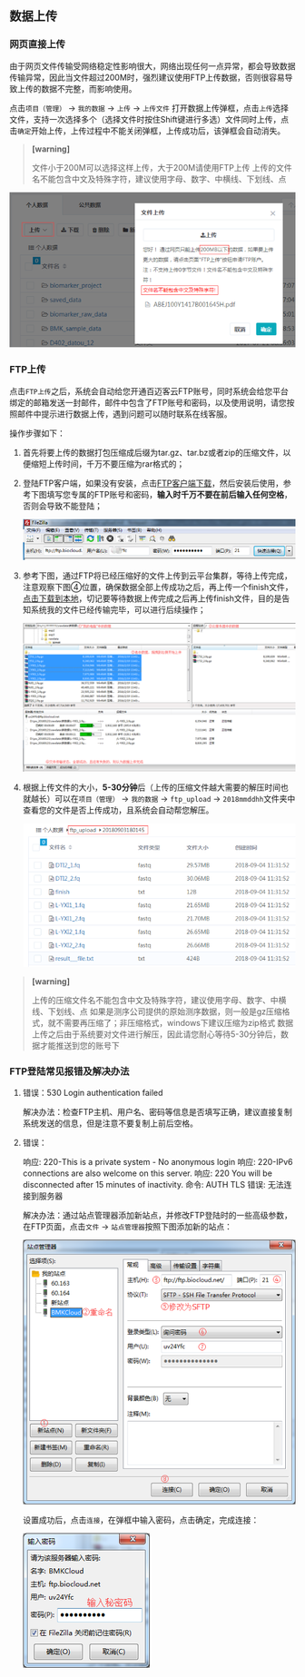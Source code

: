 ## 数据上传

### 网页直接上传

由于网页文件传输受网络稳定性影响很大，网络出现任何一点异常，都会导致数据传输异常，因此当文件超过200M时，强烈建议使用FTP上传数据，否则很容易导致上传的数据不完整，而影响使用。

点击`项目（管理）` -> `我的数据` -> `上传` -> `上传文件` 打开数据上传弹框，点击`上传`选择文件，支持一次选择多个（选择文件时按住Shift键进行多选）文件同时上传，点击`确定`开始上传，上传过程中不能关闭弹框，上传成功后，该弹框会自动消失。

> **[warning]**
>
> 文件小于200M可以选择这样上传，大于200M请使用FTP上传
> 上传的文件名不能包含中文及特殊字符，建议使用字母、数字、中横线、下划线、点

![upload](img/upload.png)

### FTP上传

点击`FTP上传`之后，系统会自动给您开通百迈客云FTP账号，同时系统会给您平台绑定的邮箱发送一封邮件，邮件中包含了FTP账号和密码，以及使用说明，请您按照邮件中提示进行数据上传，遇到问题可以随时联系在线客服。

操作步骤如下：

1. 首先将要上传的数据打包压缩成后缀为tar.gz、tar.bz或者zip的压缩文件，以便缩短上传时间，千万不要压缩为rar格式的；

2. 登陆FTP客户端，如果没有安装，点击[FTP客户端下载](https://filezilla-project.org/download.php?type=client)，然后安装后使用，参考下图填写您专属的FTP账号和密码，**输入时千万不要在前后输入任何空格**，否则会导致不能登陆；

    ![ftp-set-account](img/ftp-set-account.png)
3. 参考下图，通过FTP将已经压缩好的文件上传到云平台集群，等待上传完成，注意观察下图④位置，确保数据全部上传成功之后，再上传一个finish文件，[点击下载到本地](https://img.biocloud.net/docs/finish)，切记要等待数据上传完成之后再上传finish文件，目的是告知系统我的文件已经传输完毕，可以进行后续操作；

    ![ftp-upload-progress](img/ftp-upload-progress.png)
4. 根据上传文件的大小，**5-30分钟**后（上传的压缩文件越大需要的解压时间也就越长）可以在`项目（管理）` -> `我的数据` -> `ftp_upload` -> `2018mmddhh`文件夹中查看您的文件是否上传成功，且系统会自动帮您解压。

    ![ftp-upload-sucess](img/ftp-upload-sucess.png)

> **[warning]**
>
> 上传的压缩文件名不能包含中文及特殊字符，建议使用字母、数字、中横线、下划线、点
> 如果是测序公司提供的原始测序数据，则一般是gz压缩格式，就不需要再压缩了；非压缩格式，windows下建议压缩为zip格式
> 数据上传之后由于系统要对文件进行解压，因此请您耐心等待5-30分钟后，数据才能推送到您的账号下

### FTP登陆常见报错及解决办法

1. 错误：530 Login authentication failed

    解决办法：检查FTP主机、用户名、密码等信息是否填写正确，建议直接复制系统发送的信息，但是注意不要复制上前后空格。
2. 错误：

    响应:	220-This is a private system - No anonymous login
    响应:	220-IPv6 connections are also welcome on this server.
    响应:	220 You will be disconnected after 15 minutes of inactivity.
    命令:	AUTH TLS
    错误:	无法连接到服务器
    
    解决办法：通过站点管理器添加新站点，并修改FTP登陆时的一些高级参数，在FTP页面，点击`文件` -> `站点管理器`按照下图添加新的站点：
    
    ![ftp-site-setting](img/ftp-site-setting.png)
    
    设置成功后，点击`连接`，在弹框中输入密码，点击确定，完成连接：
    
    ![ftp-password-input](img/ftp-password-input.png)
    